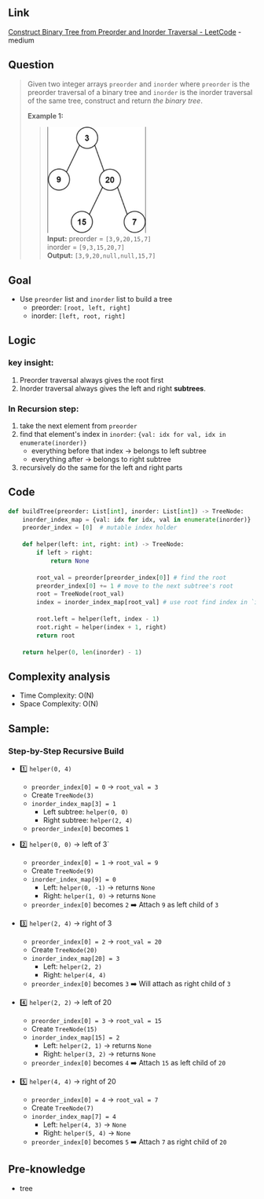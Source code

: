 ## Link
[Construct Binary Tree from Preorder and Inorder Traversal - LeetCode](https://leetcode.com/problems/construct-binary-tree-from-preorder-and-inorder-traversal/description/) - medium
## Question
> Given two integer arrays `preorder` and `inorder` where `preorder` is the preorder traversal of a binary tree and `inorder` is the inorder traversal of the same tree, construct and return _the binary tree_.
> 
> **Example 1:**
>> <img src="pic/pic_105.Construct_Binary_Tree_from_Preorder_and_Inorder_Traversal.png" width="200"> <br>
>> **Input:** 
>> 	preorder = `[3,9,20,15,7]` <br> 
>> 	inorder = `[9,3,15,20,7]` <br> 
>> **Output:** `[3,9,20,null,null,15,7]` <br> 
## Goal
- Use `preorder` list and `inorder` list to build a tree
	- preorder: `[root, left, right]`
	- inorder: `[left, root, right]`
## Logic
### key insight:
1. Preorder traversal always gives the root first
2. Inorder traversal always gives the left and right **subtrees**.

### In Recursion step:
1. take the next element from `preorder`
2. find that element's index in `inorder`: `{val: idx for val, idx in enumerate(inorder)}`
	- everything before that index -> belongs to left subtree
	- everything after -> belongs to right subtree
3. recursively do the same for the left and right parts
## Code
```python
def buildTree(preorder: List[int], inorder: List[int]) -> TreeNode:
    inorder_index_map = {val: idx for idx, val in enumerate(inorder)}
    preorder_index = [0]  # mutable index holder

    def helper(left: int, right: int) -> TreeNode:
        if left > right:
            return None

        root_val = preorder[preorder_index[0]] # find the root
        preorder_index[0] += 1 # move to the next subtree's root
        root = TreeNode(root_val)
        index = inorder_index_map[root_val] # use root find index in `inorder`
        
        root.left = helper(left, index - 1)
        root.right = helper(index + 1, right)
        return root

    return helper(0, len(inorder) - 1)
```

## Complexity analysis
- Time Complexity: O(N)
- Space Complexity: O(N)
## Sample: 
### Step-by-Step Recursive Build
-  1️⃣ `helper(0, 4)`
	- `preorder_index[0] = 0` → `root_val = 3`
	- Create `TreeNode(3)`
	- `inorder_index_map[3] = 1`
	    - Left subtree: `helper(0, 0)`
	    - Right subtree: `helper(2, 4)`
	- `preorder_index[0]` becomes `1`

-  2️⃣ `helper(0, 0)` → left of 3`
	- `preorder_index[0] = 1` → `root_val = 9`
	- Create `TreeNode(9)`
	- `inorder_index_map[9] = 0`
	    - Left: `helper(0, -1)` → returns `None`
	    - Right: `helper(1, 0)` → returns `None`
	- `preorder_index[0]` becomes `2`
	➡️ Attach `9` as left child of `3`

-  3️⃣ `helper(2, 4)` → right of 3
	- `preorder_index[0] = 2` → `root_val = 20`
	- Create `TreeNode(20)`
	- `inorder_index_map[20] = 3`
	    - Left: `helper(2, 2)`
	    - Right: `helper(4, 4)`
	- `preorder_index[0]` becomes `3`
	➡️ Will attach as right child of `3`

-  4️⃣ `helper(2, 2)` → left of 20
	- `preorder_index[0] = 3` → `root_val = 15`
	- Create `TreeNode(15)`
	- `inorder_index_map[15] = 2`
	    - Left: `helper(2, 1)` → returns `None`
	    - Right: `helper(3, 2)` → returns `None`
	- `preorder_index[0]` becomes `4`
	➡️ Attach `15` as left child of `20`

-  5️⃣ `helper(4, 4)` → right of 20
	- `preorder_index[0] = 4` → `root_val = 7`
	- Create `TreeNode(7)`
	- `inorder_index_map[7] = 4`
	    - Left: `helper(4, 3)` → `None`
	    - Right: `helper(5, 4)` → `None`
	- `preorder_index[0]` becomes `5`
	➡️ Attach `7` as right child of `20`
## Pre-knowledge
- tree
